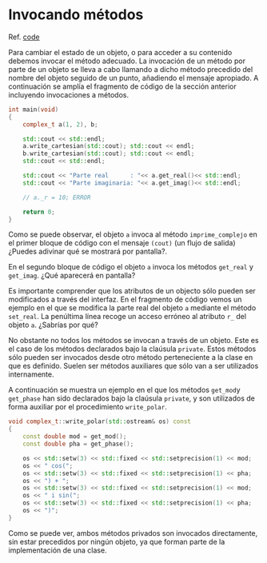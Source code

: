 # Invocando métodos

Ref. [code](code/code1.cpp)

Para cambiar el estado de un objeto, o para acceder a su contenido debemos invocar el método adecuado. La invocación de un método por parte de un objeto se lleva a cabo llamando a dicho método precedido del nombre del objeto seguido de un punto, añadiendo el mensaje apropiado. A continuación se amplía el fragmento de código de la sección anterior incluyendo invocaciones a métodos.

```cpp
int main(void)
{
	complex_t a(1, 2), b;

	std::cout << std::endl;
	a.write_cartesian(std::cout); std::cout << endl;
	b.write_cartesian(std::cout); std::cout << endl;
	std::cout << std::endl;

	std::cout << "Parte real      : "<< a.get_real()<< std::endl;
	std::cout << "Parte imaginaria: "<< a.get_imag()<< std::endl;

	// a._r = 10; ERROR

	return 0;
}
```

Como se puede observar, el objeto `a` invoca al método `imprime_complejo` en el primer bloque de código con el mensaje `(cout)` \(un flujo de salida\) ¿Puedes adivinar qué se mostrará por pantalla?.

En el segundo bloque de código el objeto `a` invoca los métodos `get_real` y `get_imag`. ¿Qué aparecerá en pantalla?

Es importante comprender que los atributos de un objecto sólo pueden ser modificados a través del interfaz. En el fragmento de código vemos un ejemplo en el que se modifica la parte real del objeto `a` mediante el método `set_real`. La penúltima línea recoge un acceso erróneo al atributo `r_` del objeto `a`. ¿Sabrías por qué?

No obstante no todos los métodos se invocan a través de un objeto. Este es el caso de los métodos declarados bajo la claúsula `private`. Estos métodos sólo pueden ser invocados desde otro método perteneciente a la clase en que es definido. Suelen ser métodos auxiliares que sólo van a ser utilizados internamente.

A continuación se muestra un ejemplo en el que los métodos `get_mod`y `get_phase` han sido declarados bajo la claúsula `private`, y son utilizados de forma auxiliar por el procedimiento `write_polar`.

```cpp
void complex_t::write_polar(std::ostream& os) const
{
    const double mod = get_mod();
    const double pha = get_phase();

    os << std::setw(3) << std::fixed << std::setprecision(1) << mod;
    os << " cos(";
    os << std::setw(3) << std::fixed << std::setprecision(1) << pha;
    os << ") + ";
    os << std::setw(3) << std::fixed << std::setprecision(1) << mod;
    os << " i sin(";
    os << std::setw(3) << std::fixed << std::setprecision(1) << pha;
    os << ")";
}
```

Como se puede ver, ambos métodos privados son invocados directamente, sin estar precedidos por ningún objeto, ya que forman parte de la implementación de una clase.

